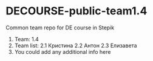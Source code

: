 # DECOURSE-public-team1.4
Common team repo for DE course in Stepik

1. Team: 1.4 
2. Team list:
    2.1 Кристина
    2.2 Антон 
    2.3 Елизавета
3. You could add any additional info here     